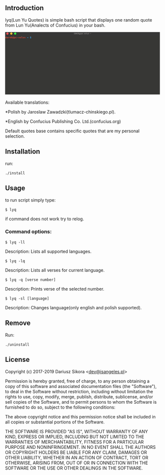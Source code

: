 ## Introduction
lyq(Lun Yu Quotes) is simple bash script that displays one random quote from Lun Yu(Analects of Confucius) in your bash.

![gf1](/lyq_preview.gif)

Available translations:
  
*Polish by Jaroslaw Zawadzki(tlumacz-chinskiego.pl).
  
*English by Confucius Publishing Co. Ltd.(confucius.org)
  

Default quotes base contains specific quotes that are my personal selection. 

## Installation 
run:

```
./install
```

## Usage
to run script simply type:

```
$ lyq
```

if command does not work try to relog.

### Command options:
```
$ lyq -ll
```
Description: Lists all supported languages.
```
$ lyq -lq
```
Description: Lists all verses for current language.
```
$ lyq -q [verse number]
```
Description: Prints verse of the selected number.
```
$ lyq -sl [language]
```
Description: Changes language(only english and polish supported).

## Remove
Run:
```
./uninstall
```

## License
Copyright (c) 2017-2019 Dariusz Sikora <<dev@isangeles.pl>>

Permission is hereby granted, free of charge, to any person obtaining a copy
of this software and associated documentation files (the "Software"), to deal
in the Software without restriction, including without limitation the rights
to use, copy, modify, merge, publish, distribute, sublicense, and/or sell
copies of the Software, and to permit persons to whom the Software is
furnished to do so, subject to the following conditions:

The above copyright notice and this permission notice shall be included in all
copies or substantial portions of the Software.

THE SOFTWARE IS PROVIDED "AS IS", WITHOUT WARRANTY OF ANY KIND, EXPRESS OR
IMPLIED, INCLUDING BUT NOT LIMITED TO THE WARRANTIES OF MERCHANTABILITY,
FITNESS FOR A PARTICULAR PURPOSE AND NONINFRINGEMENT. IN NO EVENT SHALL THE
AUTHORS OR COPYRIGHT HOLDERS BE LIABLE FOR ANY CLAIM, DAMAGES OR OTHER
LIABILITY, WHETHER IN AN ACTION OF CONTRACT, TORT OR OTHERWISE, ARISING FROM,
OUT OF OR IN CONNECTION WITH THE SOFTWARE OR THE USE OR OTHER DEALINGS IN THE
SOFTWARE.